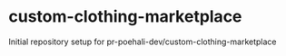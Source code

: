 # custom-clothing-marketplace

Initial repository setup for pr-poehali-dev/custom-clothing-marketplace